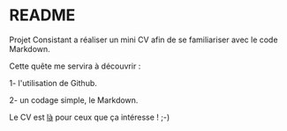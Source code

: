 # README

Projet Consistant a réaliser un mini CV afin de se familiariser avec le code Markdown.

Cette quête me servira à découvrir :

1- l'utilisation de Github.

2- un codage simple, le Markdown.

Le CV est [là](https://github.com/julien-Nmd/MiniCV/blob/main/CV.md) pour ceux que ça intéresse ! ;-)
 
